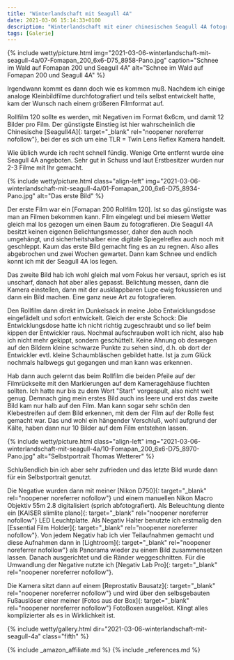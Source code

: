 ```yaml
---
title: "Winterlandschaft mit Seagull 4A"
date: 2021-03-06 15:14:33+0100
description: "Winterlandschaft mit einer chinesischen Seagull 4A fotografiert"
tags: [Galerie]
---
```

{% include wetty/picture.html img="2021-03-06-winterlandschaft-mit-seagull-4a/07-Fomapan_200_6x6-D75_8958-Pano.jpg" caption="Schnee im Wald auf Fomapan 200 und Seagull 4A" alt="Schnee im Wald auf Fomapan 200 und Seagull 4A" %}

Irgendwann kommt es dann doch wie es kommen muß. Nachdem ich einige analoge Kleinbildfilme durchfotografiert und teils selbst entwickelt hatte, kam der Wunsch nach einem größeren Filmformat auf. 

Rollfilm 120 sollte es werden, mit Negativen im Format 6x6cm, und damit 12 Bilder pro Film. Der günstigste Einstieg ist hier wahrscheinlich die Chinesische [Seagull4A]{: target="_blank" rel="noopener noreferrer nofollow"}, bei der es sich um eine TLR = Twin Lens Reflex Kamera handelt.

Wie üblich wurde ich recht schnell fündig. Wenige Orte entfernt wurde eine Seagull 4A angeboten. Sehr gut in Schuss und laut Erstbesitzer wurden nur 2-3 Filme mit Ihr gemacht.

{% include wetty/picture.html class="align-left" img="2021-03-06-winterlandschaft-mit-seagull-4a/01-Fomapan_200_6x6-D75_8934-Pano.jpg" alt="Das erste Bild" %}

Der erste Film war ein [Fomapan 200 Rollfilm 120]. Ist so das günstigste was man an Filmen bekommen kann. Film eingelegt und bei miesem Wetter gleich mal los gezogen um einen Baum zu fotografieren. Die Seagull 4A besitzt keinen eigenen Belichtungsmesser, daher den auch noch umgehängt, und sicherheitshalber eine digitale Spiegelreflex auch noch mit geschleppt. Kaum das erste Bild gemacht fing es an zu regnen. Also alles abgebrochen und zwei Wochen gewartet. Dann kam Schnee und endlich konnt ich mit der Seagull 4A los legen.

Das zweite Bild hab ich wohl gleich mal vom Fokus her versaut, sprich es ist unscharf, danach hat aber alles gepasst. Belichtung messen, dann die Kamera einstellen, dann mit der ausklappbaren Lupe ewig fokussieren und dann ein Bild machen. Eine ganz neue Art zu fotografieren.

Den Rollfilm dann direkt im Dunkelsack in meine Jobo Entwicklungsdose eingefädelt und sofort entwickelt. Gleich der erste Schock: Die Entwicklungsdose hatte ich nicht richtig zugeschraubt und so lief beim kippen der Entwickler raus. Nochmal aufschrauben wollt ich nicht, also hab ich nicht mehr gekippt, sondern geschüttelt. Keine Ahnung ob deswegen auf den Bildern kleine schwarze Punkte zu sehen sind, d.h. ob dort der Entwickler evtl. kleine Schaumbläschen gebildet hatte. Ist ja zum Glück nochmals halbwegs gut gegangen und man kann was erkennen. 

Hab dann auch gelernt das beim Rollfilm die beiden Pfeile auf der Filmrückseite mit den Markierungen auf dem Kameragehäuse fluchten sollten. Ich hatte nur bis zu dem Wort "Start" vorgespult, also nicht weit genug. Demnach ging mein erstes Bild auch ins leere und erst das zweite Bild kam nur halb auf den Film. Man kann sogar sehr schön den Klebestreifen auf dem Bild erkennen, mit dem der Film auf der Rolle fest gemacht war. Das und wohl ein hängender Verschluß, wohl aufgrund der Kälte, haben dann nur 10 Bilder auf dem Film entstehen lassen.

{% include wetty/picture.html class="align-left" img="2021-03-06-winterlandschaft-mit-seagull-4a/10-Fomapan_200_6x6-D75_8970-Pano.jpg" alt="Selbstportrait Thomas Wetterer" %}

Schlußendlich bin ich aber sehr zufrieden und das letzte Bild wurde dann für ein Selbstportrait genutzt.

Die Negative wurden dann mit meiner [Nikon D750]{: target="_blank" rel="noopener noreferrer nofollow"} und einem manuellen Nikon Macro Objektiv 55m 2.8 digitalisiert (sprich abfotografiert). Als Beleuchtung diente ein [KAISER slimlite plano]{: target="_blank" rel="noopener noreferrer nofollow"} LED Leuchtplatte. Als Negativ Halter benutzte ich erstmalig den [Essential Film Holder]{: target="_blank" rel="noopener noreferrer nofollow"}. Von jedem Negativ hab ich vier Teilaufnahmen gemacht und diese Aufnahmen dann in [Lightroom]{: target="_blank" rel="noopener noreferrer nofollow"} als Panorama wieder zu einem Bild zusammensetzen lassen. Danach ausgerichtet und die Ränder weggeschnitten. Für die Umwandlung der Negative nutzte ich [Negativ Lab Pro]{: target="_blank" rel="noopener noreferrer nofollow"}.

Die Kamera sitzt dann auf einem [Reprostativ Bausatz]{: target="_blank" rel="noopener noreferrer nofollow"} und wird über den selbsgebauten Fußauslöser einer meiner [Fotos aus der Box]{: target="_blank" rel="noopener noreferrer nofollow"} FotoBoxen ausgelöst. Klingt alles komplizierter als es in Wirklichkeit ist.

{% include wetty/gallery.html dir="2021-03-06-winterlandschaft-mit-seagull-4a" class="fifth" %}


{% include _amazon_affiliate.md %}
{% include _references.md %}
